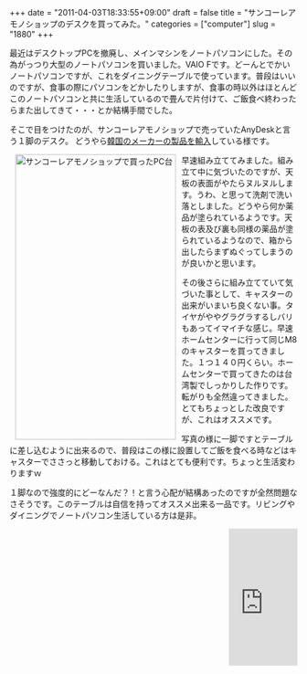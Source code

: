 +++
date = "2011-04-03T18:33:55+09:00"
draft = false
title = "サンコーレアモノショップのデスクを買ってみた。"
categories = ["computer"]
slug = "1880"
+++

最近はデスクトップPCを撤廃し、メインマシンをノートパソコンにした。その為がっつり大型のノートパソコンを買いました。VAIO Fです。どーんとでかいノートパソコンですが、これをダイニングテーブルで使っています。普段はいいのですが、食事の際にパソコンをどかしたりしますが、食事の時以外はほとんどこのノートパソコンと共に生活しているので畳んで片付けて、ご飯食べ終わったらまた出してきて・・・とか結構手間でした。

そこで目をつけたのが、サンコーレアモノショップで売っていたAnyDeskと言う１脚のデスク。
どうやら<a href="http://www.actto.com/shop/product_view.asp?code=AND-01">韓国のメーカーの製品を輸入</a>している様です。

<a href="https://www.flickr.com/photos/keruru/5584724316/" title="サンコーレアモノショップで買ったPC台 by けるる, on Flickr"><img src="https://farm6.static.flickr.com/5262/5584724316_94318d32c4.jpg" width="281" height="500" alt="サンコーレアモノショップで買ったPC台" align="left" hspace="10"/></a>

早速組み立ててみました。組み立て中に気づいたのですが、天板の表面がやたらヌルヌルします。うわ、と思って洗剤で洗い落としました。どうやら何か薬品が塗られているようです。天板の表及び裏も同様の薬品が塗られているようなので、箱から出したらまずぬぐってしまうのが良いかと思います。

その後さらに組み立てていて気づいた事として、キャスターの出来がいまいち良くない事。タイヤがややグラグラするしバリもあってイマイチな感じ。早速ホームセンターに行って同じM8のキャスターを買ってきました。１つ１４０円くらい。ホームセンターで買ってきたのは台湾製でしっかりした作りです。転がりも全然違ってきました。とてもちょっとした改良ですが、これはオススメです。

写真の様に一脚ですとテーブルに差し込むように出来るので、普段はこの様に設置してご飯を食べる時などはキャスターでささっと移動しておける。これはとても便利です。ちょっと生活変わりますｗ

１脚なので強度的にどーなんだ？！と言う心配が結構あったのですが全然問題なさそうです。このテーブルは自信を持ってオススメ出来る一品です。リビングやダイニングでノートパソコン生活している方は是非。

<iframe src="http://rcm-jp.amazon.co.jp/e/cm?t=kerurudigit-22&o=9&p=8&l=as1&asins=B003M1SZ38&ref=tf_til&fc1=000000&IS2=1&lt1=_blank&m=amazon&lc1=0000FF&bc1=000000&bg1=FFFFFF&f=ifr" style="width:120px;height:240px;" scrolling="no" marginwidth="0" marginheight="0" frameborder="0" align="right"></iframe>
